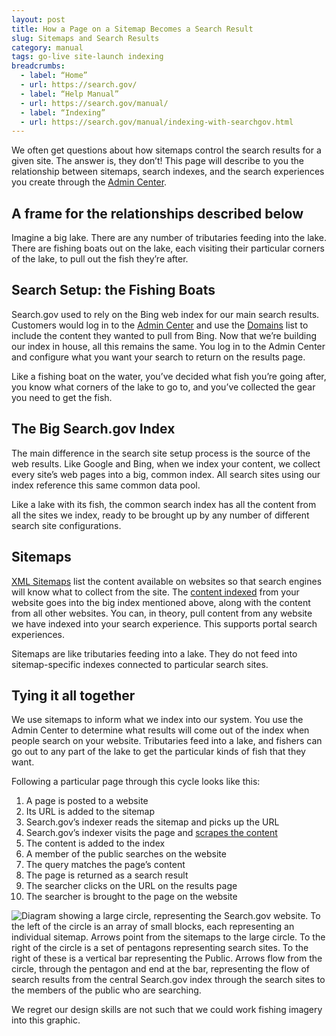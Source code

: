 ```yaml
---
layout: post
title: How a Page on a Sitemap Becomes a Search Result
slug: Sitemaps and Search Results
category: manual
tags: go-live site-launch indexing
breadcrumbs:
  - label: “Home”
  - url: https://search.gov/
  - label: “Help Manual”
  - url: https://search.gov/manual/
  - label: “Indexing”
  - url: https://search.gov/manual/indexing-with-searchgov.html
---
```


We often get questions about how sitemaps control the search results for a given site. The answer is, they don’t! This page will describe to you the relationship between sitemaps, search indexes, and the search experiences you create through the [Admin Center](https://search.usa.gov/sites).

## A frame for the relationships described below

Imagine a big lake. There are any number of tributaries feeding into the lake. There are fishing boats out on the lake, each visiting their particular corners of the lake, to pull out the fish they’re after.

## Search Setup: the Fishing Boats

Search.gov used to rely on the Bing web index for our main search results. Customers would log in to the [Admin Center](https://search.usa.gov/sites) and use the [Domains](https://search.gov/manual/domains.html) list to include the content they wanted to pull from Bing. Now that we’re building our index in house, all this remains the same. You log in to the Admin Center and configure what you want your search to return on the results page.

Like a fishing boat on the water, you’ve decided what fish you’re going after, you know what corners of the lake to go to, and you’ve collected the gear you need to get the fish.

## The Big Search.gov Index

The main difference in the search site setup process is the source of the web results. Like Google and Bing, when we index your content, we collect every site’s web pages into a big, common index. All search sites using our index reference this same common data pool.

Like a lake with its fish, the common search index has all the content from all the sites we index, ready to be brought up by any number of different search site configurations.

## Sitemaps

[XML Sitemaps](https://search.gov/manual/sitemaps.html) list the content available on websites so that search engines will know what to collect from the site. The [content indexed](https://search.gov/manual/indexing-with-searchgov.html) from your website goes into the big index mentioned above, along with the content from all other websites. You can, in theory, pull content from any website we have indexed into your search experience. This supports portal search experiences. 

Sitemaps are like tributaries feeding into a lake. They do not feed into sitemap-specific indexes connected to particular search sites.

## Tying it all together

We use sitemaps to inform what we index into our system. You use the Admin Center to determine what results will come out of the index when people search on your website.
Tributaries feed into a lake, and fishers can go out to any part of the lake to get the particular kinds of fish that they want. 

Following a particular page through this cycle looks like this:

1. A page is posted to a website
1. Its URL is added to the sitemap
1. Search.gov’s indexer reads the sitemap and picks up the URL
1. Search.gov’s indexer visits the page and [scrapes the content](https://search.gov/manual/what-searchgov-indexes.html)
1. The content is added to the index
1. A member of the public searches on the website
1. The query matches the page’s content
1. The page is returned as a search result
1. The searcher clicks on the URL on the results page
1. The searcher is brought to the page on the website

<img class="img-responsive"
        src="https://search.gov/files/sitemaps-to-search-sites.png"
        alt="Diagram showing a large circle, representing the Search.gov website. To the left of the circle is an array of small blocks, each representing an individual sitemap. Arrows point from the sitemaps to the large circle. To the right of the circle is a set of pentagons representing search sites. To the right of these is a vertical bar representing the Public. Arrows flow from the circle, through the pentagon and end at the bar, representing the flow of search results from the central Search.gov index through the search sites to the members of the public who are searching.">

We regret our design skills are not such that we could work fishing imagery into this graphic.
